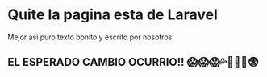 # Quite la pagina esta de Laravel
Mejor asi puro texto bonito y escrito por nosotros.
## EL ESPERADO CAMBIO OCURRIO!! :scream::scream::scream::sweat_drops::eggplant::eggplant::eggplant::fearful:
